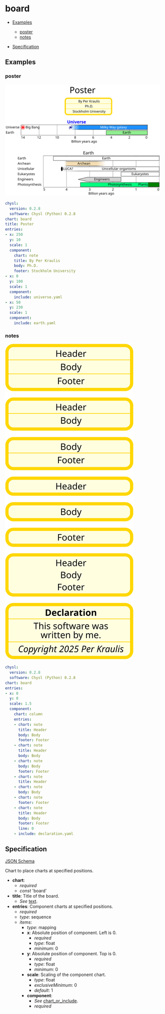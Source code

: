 # board

- [Examples](#examples)
  - [poster](#poster)
  - [notes](#notes)

- [Specification](#specification)

## Examples

### poster

![poster SVG](poster.svg)

```yaml
chysl:
  version: 0.2.8
  software: Chysl (Python) 0.2.8
chart: board
title: Poster
entries:
- x: 250
  y: 10
  scale: 1
  component:
    chart: note
    title: By Per Kraulis
    body: Ph.D.
    footer: Stockholm University
- x: 0
  y: 100
  scale: 1
  component:
    include: universe.yaml
- x: 50
  y: 230
  scale: 1
  component:
    include: earth.yaml
```
### notes

![notes SVG](notes.svg)

```yaml
chysl:
  version: 0.2.8
  software: Chysl (Python) 0.2.8
chart: board
entries:
- x: 0
  y: 0
  scale: 1.5
  component:
    chart: column
    entries:
    - chart: note
      title: Header
      body: Body
      footer: Footer
    - chart: note
      title: Header
      body: Body
    - chart: note
      body: Body
      footer: Footer
    - chart: note
      title: Header
    - chart: note
      body: Body
    - chart: note
      footer: Footer
    - chart: note
      title: Header
      body: Body
      footer: Footer
      line: 0
    - include: declaration.yaml
```
## Specification

[JSON Schema](board.md)

Chart to place charts at specified positions.

- **chart**:
  - *required*
  - *const* 'board'
- **title**: Title of the board.
  - *See* [text](schema_defs.md#text).
- **entries**: Component charts at specified positions.
  - *required*
  - *type*: sequence
  - *items*:
    - *type*: mapping
    - **x**: Absolute position of component. Left is 0.
      - *required*
      - *type*: float
      - *minimum*: 0
    - **y**: Absolute position of component. Top is 0.
      - *required*
      - *type*: float
      - *minimum*: 0
    - **scale**: Scaling of the component chart.
      - *type*: float
      - *exclusiveMinimum*: 0
      - *default*: 1
    - **component**:
      - *See* [chart_or_include](schema_defs.md#chart_or_include).
      - *required*

